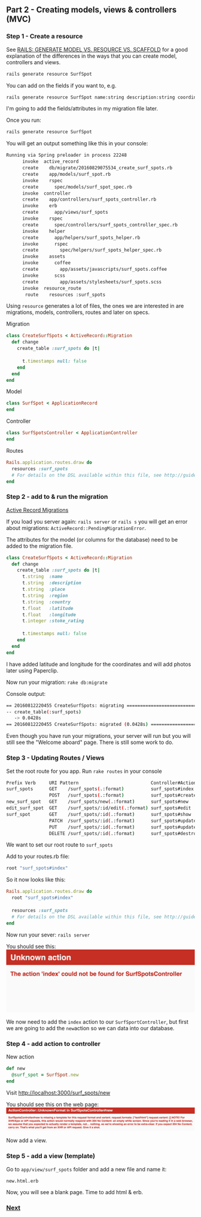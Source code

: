 ## Part 2 - Creating models, views & controllers (MVC)

### Step 1 - Create a resource

See [RAILS: GENERATE MODEL VS. RESOURCE VS. SCAFFOLD](http://www.korenlc.com/rails-generate-model-vs-resourse-vs-scaffold/) for a good explanation of the differences in the ways that you can create model, controllers and views.

```bash
rails generate resource SurfSpot
```

You can add on the fields if you want to, e.g.
```bash
rails generate resource SurfSpot name:string description:string coordinates:integer # etc
```

I'm going to add the fields/attributes in my migration file later.

Once you run:
```bash
rails generate resource SurfSpot
```
You will get an output something like this in your console:

```bash
Running via Spring preloader in process 22248
      invoke  active_record
      create    db/migrate/20160829075534_create_surf_spots.rb
      create    app/models/surf_spot.rb
      invoke    rspec
      create      spec/models/surf_spot_spec.rb
      invoke  controller
      create    app/controllers/surf_spots_controller.rb
      invoke    erb
      create      app/views/surf_spots
      invoke    rspec
      create      spec/controllers/surf_spots_controller_spec.rb
      invoke    helper
      create      app/helpers/surf_spots_helper.rb
      invoke      rspec
      create        spec/helpers/surf_spots_helper_spec.rb
      invoke    assets
      invoke      coffee
      create        app/assets/javascripts/surf_spots.coffee
      invoke      scss
      create        app/assets/stylesheets/surf_spots.scss
      invoke  resource_route
       route    resources :surf_spots
```

Using `resource` generates a lot of files, the ones we are interested in are migrations, models, controllers, routes and later on specs.

Migration
```ruby
class CreateSurfSpots < ActiveRecord::Migration
  def change
    create_table :surf_spots do |t|

      t.timestamps null: false
    end
  end
end
```
Model
```ruby
class SurfSpot < ApplicationRecord
end
```
Controller
```ruby
class SurfSpotsController < ApplicationController
end
```
Routes
```ruby
Rails.application.routes.draw do
  resources :surf_spots
  # For details on the DSL available within this file, see http://guides.rubyonrails.org/routing.html
end
```

### Step 2 - add to & run the migration

[Active Record Migrations](http://guides.rubyonrails.org/active_record_migrations.html)

If you load you server again:
`rails server` or `rails s`
you will get an error about migrations:
`ActiveRecord::PendingMigrationError`.

The attributes for the model (or columns for the database) need to be added to the migration file.

```ruby
class CreateSurfSpots < ActiveRecord::Migration
  def change
    create_table :surf_spots do |t|
      t.string  :name
      t.string  :description
      t.string  :place
      t.string  :region
      t.string  :country
      t.float   :latitude
      t.float   :longitude
      t.integer :stoke_rating

      t.timestamps null: false
    end
  end
end
```
I have added latitude and longitude for the coordinates and will add photos later using Paperclip.

Now run your migration:
`rake db:migrate`

Console output:
```bash
== 20160812220455 CreateSurfSpots: migrating ==================================
-- create_table(:surf_spots)
   -> 0.0428s
== 20160812220455 CreateSurfSpots: migrated (0.0428s) =========================
```
Even though you have run your migrations, your server will run but you will still see the "Welcome aboard" page. There is still some work to do.


### Step 3 - Updating Routes / Views
Set the root route for you app.
Run `rake routes` in your console

```bash
Prefix Verb     URI Pattern                           Controller#Action
surf_spots      GET    /surf_spots(.:format)          surf_spots#index
                POST   /surf_spots(.:format)          surf_spots#create
new_surf_spot   GET    /surf_spots/new(.:format)      surf_spots#new
edit_surf_spot  GET    /surf_spots/:id/edit(.:format) surf_spots#edit
surf_spot       GET    /surf_spots/:id(.:format)      surf_spots#show
                PATCH  /surf_spots/:id(.:format)      surf_spots#update
                PUT    /surf_spots/:id(.:format)      surf_spots#update
                DELETE /surf_spots/:id(.:format)      surf_spots#destroy
```
We want to set our root route to `surf_spots`

Add to your routes.rb file:
```ruby
root "surf_spots#index"
```

So it now looks like this:
```ruby
Rails.application.routes.draw do
  root "surf_spots#index"

  resources :surf_spots
  # For details on the DSL available within this file, see http://guides.rubyonrails.org/routing.html
end
```

Now run your sever:
`rails server`

You should see this:
![unknown_index_action](images/missing_index_action.png)

We now need to add the `index` action to our  `SurfSportController`, but first we are going to add the `new`action so we can data into our database.


### Step 4 - add action to controller

New action

```ruby
def new
  @surf_spot = SurfSpot.new
end
```
Visit [http://localhost:3000/surf_spots/new](http://localhost:3000/surf_spots/new)

You should see this on the web page:
![template_missing](images/template_missing.png)

Now add a view.

### Step 5 - add a view (template)

Go to `app/view/surf_spots` folder and add a new file and name it:
```
new.html.erb
```

Now, you will see a blank page. Time to add html & erb.

### [Next](3_my_go_surf_project.md)
